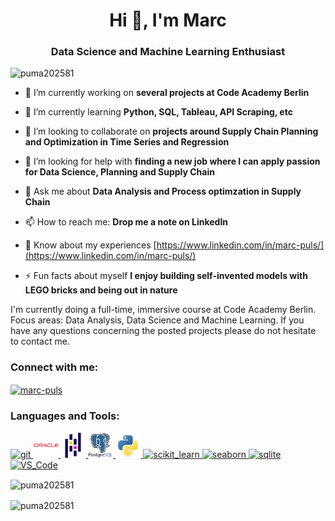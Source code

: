 <h1 align="center">Hi 👋, I'm Marc</h1>
<h3 align="center">Data Science and Machine Learning Enthusiast</h3>

<p align="left"> <img src="https://komarev.com/ghpvc/?username=puma202581&label=Profile%20views&color=0e75b6&style=flat" alt="puma202581" /> </p>

- 🔭 I’m currently working on **several projects at Code Academy Berlin**

- 🌱 I’m currently learning **Python, SQL, Tableau, API Scraping, etc**

- 👯 I’m looking to collaborate on **projects around Supply Chain Planning and Optimization in Time Series and Regression**

- 🤝 I’m looking for help with **finding a new job where I can apply passion for Data Science, Planning and Supply Chain**

- 💬 Ask me about **Data Analysis and Process optimzation in Supply Chain**

- 📫 How to reach me:  **Drop me a note on LinkedIn**

- 📄 Know about my experiences [https://www.linkedin.com/in/marc-puls/](https://www.linkedin.com/in/marc-puls/)

- ⚡ Fun facts about myself **I enjoy building self-invented models with LEGO bricks and being out in nature**


I'm currently doing a full-time, immersive course at Code Academy Berlin. Focus areas: Data Analysis, Data Science and Machine Learning.
If you have any questions concerning the posted projects please do not hesitate to contact me.


<h3 align="left">Connect with me:</h3>
<p align="left">
<a href="https://linkedin.com/in/marc-puls" target="blank"><img align="center" src="https://raw.githubusercontent.com/rahuldkjain/github-profile-readme-generator/master/src/images/icons/Social/linked-in-alt.svg" alt="marc-puls" height="30" width="40" /></a>
</p>

<h3 align="left">Languages and Tools:</h3>
<p align="left"> <a href="https://git-scm.com/" target="_blank" rel="noreferrer"> <img src="https://www.vectorlogo.zone/logos/git-scm/git-scm-icon.svg" alt="git" width="40" height="40"/> </a> <a href="https://www.oracle.com/" target="_blank" rel="noreferrer"> <img src="https://raw.githubusercontent.com/devicons/devicon/master/icons/oracle/oracle-original.svg" alt="oracle" width="40" height="40"/> </a> <a href="https://pandas.pydata.org/" target="_blank" rel="noreferrer"> <img src="https://raw.githubusercontent.com/devicons/devicon/2ae2a900d2f041da66e950e4d48052658d850630/icons/pandas/pandas-original.svg" alt="pandas" width="40" height="40"/> </a> <a href="https://www.postgresql.org" target="_blank" rel="noreferrer"> <img src="https://raw.githubusercontent.com/devicons/devicon/master/icons/postgresql/postgresql-original-wordmark.svg" alt="postgresql" width="40" height="40"/> </a> <a href="https://www.python.org" target="_blank" rel="noreferrer"> <img src="https://raw.githubusercontent.com/devicons/devicon/master/icons/python/python-original.svg" alt="python" width="40" height="40"/> </a> <a href="https://scikit-learn.org/" target="_blank" rel="noreferrer"> <img src="https://upload.wikimedia.org/wikipedia/commons/0/05/Scikit_learn_logo_small.svg" alt="scikit_learn" width="40" height="40"/> </a> <a href="https://seaborn.pydata.org/" target="_blank" rel="noreferrer"> <img src="https://seaborn.pydata.org/_images/logo-mark-lightbg.svg" alt="seaborn" width="40" height="40"/> </a> <a href="https://www.sqlite.org/" target="_blank" rel="noreferrer"> <img src="https://www.vectorlogo.zone/logos/sqlite/sqlite-icon.svg" alt="sqlite" width="40" height="40"/> </a> <a href="https://code.visualstudio.com" target="_blank" rel="noreferrer"> <img src="https://upload.wikimedia.org/wikipedia/commons/thumb/9/9a/Visual_Studio_Code_1.35_icon.svg/512px-Visual_Studio_Code_1.35_icon.svg.png" alt="VS_Code" width="40" height="40"/> </a> </p> 

<p><img align="center" src="https://github-readme-stats.vercel.app/api/top-langs?username=puma202581&show_icons=true&locale=en&layout=compact" alt="puma202581" /></p>

<p><img align="center" src="https://github-readme-streak-stats.herokuapp.com/?user=puma202581&" alt="puma202581" /></p>

